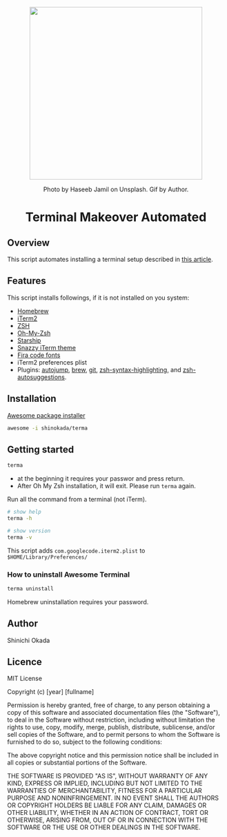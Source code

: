 <p align="center">
<img width="400" src="https://raw.githubusercontent.com/shinokada/terma/main/images/terma12-a.gif" />
<p align="center">
Photo by Haseeb Jamil on Unsplash. Gif by Author.
</p>
<h1  align="center">Terminal Makeover Automated</h1>
</p>

## Overview

This script automates installing a terminal setup described in [this article](https://towardsdatascience.com/the-ultimate-guide-to-your-terminal-makeover-e11f9b87ac99).

## Features

This script installs followings, if it is not installed on you system:

- [Homebrew](https://brew.sh/)
- [iTerm2](https://iterm2.com/downloads.html)
- [ZSH](https://www.zsh.org/)
- [Oh-My-Zsh](https://ohmyz.sh/)
- [Starship](https://starship.rs/)
- [Snazzy iTerm theme](https://github.com/sindresorhus/iterm2-snazzy)
- [Fira code fonts](https://github.com/tonsky/FiraCode/wiki/Installing)
- iTerm2 preferences plist
- Plugins: [autojump](https://github.com/ohmyzsh/ohmyzsh/tree/master/plugins/autojump), [brew](https://github.com/ohmyzsh/ohmyzsh/tree/master/plugins/brew), [git](https://github.com/ohmyzsh/ohmyzsh/tree/master/plugins/git), [zsh-syntax-highlighting](https://github.com/zsh-users/zsh-syntax-highlighting/blob/master/INSTALL.md), and [zsh-autosuggestions](https://github.com/zsh-users/zsh-autosuggestions).

## Installation

[Awesome package installer](https://github.com/shinokada/awesome)

```sh
awesome -i shinokada/terma
```

## Getting started

```sh
terma
```

- at the beginning it requires your passwor and press return.
- After Oh My Zsh installation, it will exit. Please run `terma` again.

Run all the command from a terminal (not iTerm).

```sh
# show help
terma -h

# show version
terma -v
```

This script adds `com.googlecode.iterm2.plist` to `$HOME/Library/Preferences/`

### How to uninstall Awesome Terminal

```sh
terma uninstall
```

Homebrew uninstallation requires your password.

## Author

Shinichi Okada

## Licence

MIT License

Copyright (c) [year] [fullname]

Permission is hereby granted, free of charge, to any person obtaining a copy
of this software and associated documentation files (the "Software"), to deal
in the Software without restriction, including without limitation the rights
to use, copy, modify, merge, publish, distribute, sublicense, and/or sell
copies of the Software, and to permit persons to whom the Software is
furnished to do so, subject to the following conditions:

The above copyright notice and this permission notice shall be included in all
copies or substantial portions of the Software.

THE SOFTWARE IS PROVIDED "AS IS", WITHOUT WARRANTY OF ANY KIND, EXPRESS OR
IMPLIED, INCLUDING BUT NOT LIMITED TO THE WARRANTIES OF MERCHANTABILITY,
FITNESS FOR A PARTICULAR PURPOSE AND NONINFRINGEMENT. IN NO EVENT SHALL THE
AUTHORS OR COPYRIGHT HOLDERS BE LIABLE FOR ANY CLAIM, DAMAGES OR OTHER
LIABILITY, WHETHER IN AN ACTION OF CONTRACT, TORT OR OTHERWISE, ARISING FROM,
OUT OF OR IN CONNECTION WITH THE SOFTWARE OR THE USE OR OTHER DEALINGS IN THE
SOFTWARE.
